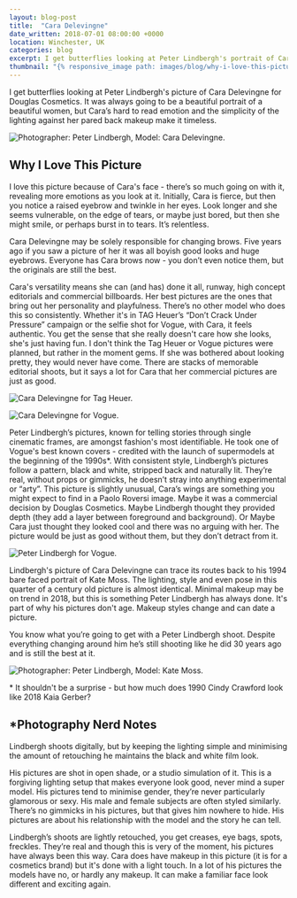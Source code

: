 ```yaml
---
layout: blog-post
title:  "Cara Delevingne"
date_written: 2018-07-01 08:00:00 +0000
location: Winchester, UK
categories: blog
excerpt: I get butterflies looking at Peter Lindbergh's portrait of Cara Delevingne. Cara's hard to read emotion and the simplicity of the lighting against her pared back makeup make it timeless.
thumbnail: "{% responsive_image path: images/blog/why-i-love-this-picture/cara-delevingne.jpg class: wide %}"
---
```

I get butterflies looking at Peter Lindbergh's picture of Cara Delevingne for Douglas Cosmetics. It was always going to be a beautiful portrait of a beautiful women, but Cara’s hard to read emotion and the simplicity of the lighting against her pared back makeup make it timeless.

![Photographer: Peter Lindbergh, Model: Cara Delevingne.](/images/blog/why-i-love-this-picture/cara-delevingne.jpg "Photographer: Peter Lindbergh, Model: Cara Delevingne.")

## Why I Love This Picture
I love this picture because of Cara's face - there’s so much going on with it, revealing more emotions as you look at it. Initially, Cara is fierce, but then you notice a raised eyebrow and twinkle in her eyes. Look longer and she seems vulnerable, on the edge of tears, or maybe just bored, but then she might smile, or perhaps burst in to tears. It’s relentless.

Cara Delevingne may be solely responsible for changing brows. Five years ago if you saw a picture of her it was all boyish good looks and huge eyebrows. Everyone has Cara brows now - you don’t even notice them, but the originals are still the best.

Cara's versatility means she can (and has) done it all, runway, high concept editorials and commercial billboards. Her best pictures are the ones that bring out her personality and playfulness. There’s no other model who does this so consistently. Whether it's in TAG Heuer’s “Don’t Crack Under Pressure” campaign or the selfie shot for Vogue, with Cara, it feels authentic. You get the sense that she really doesn't care how she looks, she's just having fun. I don't think the Tag Heuer or Vogue pictures were planned, but rather in the moment gems. If she was bothered about looking pretty, they would never have come. There are stacks of memorable editorial shoots, but it says a lot for Cara that her commercial pictures are just as good.

![Cara Delevingne for Tag Heuer.](/images/blog/why-i-love-this-picture/cara-delevingne-tag.jpg "Photographer: Peter Lindbergh, Model: Cara Delevingne.")

![Cara Delevingne for Vogue.](/images/blog/why-i-love-this-picture/cara-delevingne-vogue.jpg "Cara Delevingne for Vogue")

Peter Lindbergh’s pictures, known for telling stories through single cinematic frames, are amongst fashion's most identifiable. He took one of Vogue's best known covers - credited with the launch of supermodels at the beginning of the 1990s\*. With consistent style, Lindbergh’s pictures follow a pattern, black and white, stripped back and naturally lit. They’re real, without props or gimmicks, he doesn’t stray into anything experimental or “arty”. This picture is slightly unusual, Cara’s wings are something you might expect to find in a Paolo Roversi image. Maybe it was a commercial decision by Douglas Cosmetics. Maybe Lindbergh thought they provided depth (they add a layer between foreground and background). Or Maybe Cara just thought they looked cool and there was no arguing with her. The picture would be just as good without them, but they don’t detract from it.

![Peter Lindbergh for Vogue.](/images/blog/why-i-love-this-picture/vogue-90-lindbergh.jpg "Peter Lindbergh for Vogue.")

Lindbergh's picture of Cara Delevingne can trace its routes back to his 1994 bare faced portrait of Kate Moss. The lighting, style and even pose in this quarter of a century old picture is almost identical. Minimal makeup may be on trend in 2018, but this is something Peter Lindbergh has always done. It's part of why his pictures don't age. Makeup styles change and can date a picture.

You know what you’re going to get with a Peter Lindbergh shoot. Despite everything changing around him he’s still shooting like he did 30 years ago and is still the best at it.

![Photographer: Peter Lindbergh, Model: Kate Moss.](/images/blog/why-i-love-this-picture/kate-moss-lindbergh.jpg "Photographer: Peter Lindbergh, Model: Kate Moss.")

\* It shouldn't be a surprise - but how much does 1990 Cindy Crawford look like 2018 Kaia Gerber?

## \*Photography Nerd Notes
Lindbergh shoots digitally, but by keeping the lighting simple and minimising the amount of retouching he maintains the black and white film look.

His pictures are shot in open shade, or a studio simulation of it. This is a forgiving lighting setup that makes everyone look good, never mind a super model. His pictures tend to minimise gender, they’re never particularly glamorous or sexy. His male and female subjects are often styled similarly. There’s no gimmicks in his pictures, but that gives him nowhere to hide. His pictures are about his relationship with the model and the story he can tell.

Lindbergh’s shoots are lightly retouched, you get creases, eye bags, spots, freckles. They’re real and though this is very of the moment, his pictures have always been this way. Cara does have makeup in this picture (it is for a cosmetics brand) but it's done with a light touch. In a lot of his pictures the models have no, or hardly any makeup. It can make a familiar face look different and exciting again.
